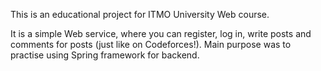 This is an educational project for ITMO University Web course.

It is a simple Web service, where you can register, log in, write posts and comments for posts (just like on Codeforces!).
Main purpose was to practise using Spring framework for backend.
